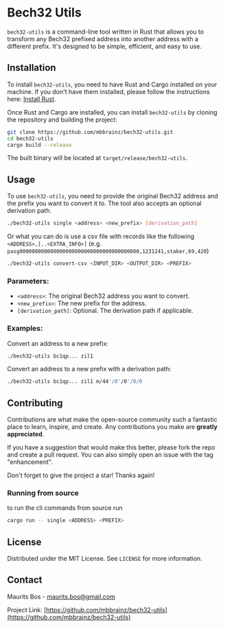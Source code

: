 # Bech32 Utils

`bech32-utils` is a command-line tool written in Rust that allows you to transform any Bech32 prefixed address into another address with a different prefix. It's designed to be simple, efficient, and easy to use.

## Installation

To install `bech32-utils`, you need to have Rust and Cargo installed on your machine. If you don't have them installed, please follow the instructions here: [Install Rust](https://www.rust-lang.org/tools/install).

Once Rust and Cargo are installed, you can install `bech32-utils` by cloning the repository and building the project:

```sh
git clone https://github.com/mbbrainz/bech32-utils.git
cd bech32-utils
cargo build --release
```

The built binary will be located at `target/release/bech32-utils`.

## Usage

To use `bech32-utils`, you need to provide the original Bech32 address and the prefix you want to convert it to. The tool also accepts an optional derivation path.

```sh
./bech32-utils single <address> <new_prefix> [derivation_path]
```

Or what you can do is use a csv file with records like the following `<ADDRESS>,[..<EXTRA_INFO>]` (e.g. `pasg000000000000000000000000000000000000000,1231241,staker,69,420`)
```sh
./bech32-utils convert-csv <INPUT_DIR> <OUTPUT_DIR> <PREFIX>
```

### Parameters:

- `<address>`: The original Bech32 address you want to convert.
- `<new_prefix>`: The new prefix for the address.
- `[derivation_path]`: Optional. The derivation path if applicable.

### Examples:

Convert an address to a new prefix:

```sh
./bech32-utils bc1qp... zil1
```

Convert an address to a new prefix with a derivation path:

```sh
./bech32-utils bc1qp... zil1 m/44'/0'/0'/0/0
```

## Contributing

Contributions are what make the open-source community such a fantastic place to learn, inspire, and create. Any contributions you make are **greatly appreciated**.

If you have a suggestion that would make this better, please fork the repo and create a pull request. You can also simply open an issue with the tag "enhancement".

Don't forget to give the project a star! Thanks again!

### Running from source

to run the cli commands from source run 
```sh
cargo run -- single <ADDRESS> <PREFIX>
```

## License

Distributed under the MIT License. See `LICENSE` for more information.

## Contact

Maurits Bos - maurits.bos@gmail.com

Project Link: [https://github.com/mbbrainz/bech32-utils](https://github.com/mbbrainz/bech32-utils)